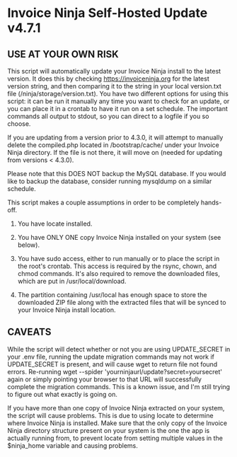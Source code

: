 Invoice Ninja Self-Hosted Update v4.7.1
==
 
USE AT YOUR OWN RISK
--
 
This script will automatically update your Invoice Ninja install to the latest version.
It does this by checking https://invoiceninja.org for the latest version string, and then
comparing it to the string in your local version.txt file (/ninja/storage/version.txt). You
have two different options for using this script: it can be run it manually any time you
want to check for an update, or you can place it in a crontab to have it run on a set
schedule. The important commands all output to stdout, so you can direct to a logfile if
you so choose.
 
If you are updating from a version prior to 4.3.0, it will attempt to manually delete the
compiled.php located in /bootstrap/cache/ under your Invoice Ninja directory. If the file is
not there, it will move on (needed for updating from versions < 4.3.0).
 
Please note that this DOES NOT backup the MySQL database. If you would like to backup the
database, consider running mysqldump on a similar schedule.
 
This script makes a couple assumptions in order to be completely hands-off.
 
1. You have locate installed.
 
2. You have ONLY ONE copy Invoice Ninja installed on your system (see below).
 
3. You have sudo access, either to run manually or to place the script in the root's crontab.
   This access is required by the rsync, chown, and chmod commands. It's also required to
   remove the downloaded files, which are put in /usr/local/download.
 
4. The partition containing /usr/local has enough space to store the downloaded ZIP file
   along with the extracted files that will be synced to your Invoice Ninja install
   location.
 
CAVEATS
--
 
While the script will detect whether or not you are using UPDATE_SECRET in your .env file,
running the update migration commands may not work if UPDATE_SECRET is present, and will
cause wget to return file not found errors.
Re-running wget --spider 'yourninjaurl/update?secret=yoursecret' again or simply
pointing your browser to that URL will successfully complete the migration commands. This
is a known issue, and I'm still trying to figure out what exactly is going on.
 
If you have more than one copy of Invoice Ninja extracted on your system, the script will
cause problems. This is due to using locate to determine where Invoice Ninja is installed.
Make sure that the only copy of the Invoice Ninja directory structure present on your system
is the one the app is actually running from, to prevent locate from setting multiple values
in the $ninja_home variable and causing problems.
